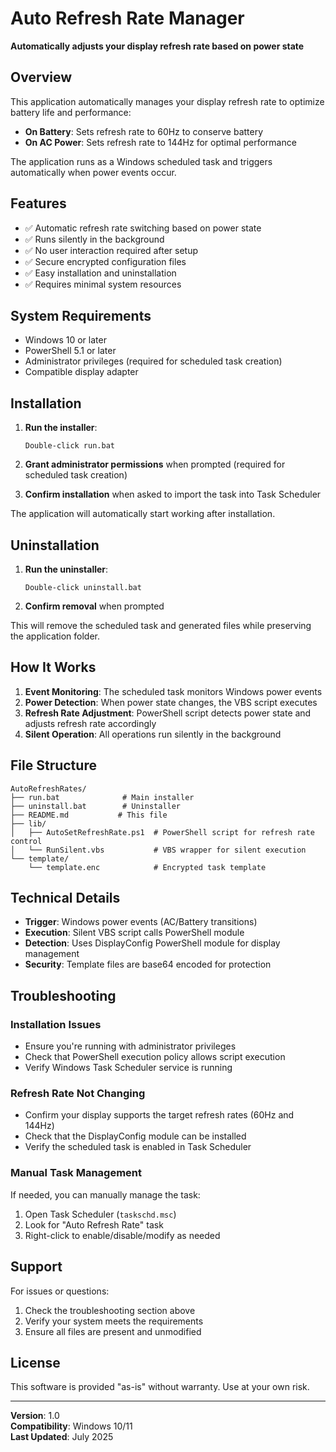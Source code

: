 # Auto Refresh Rate Manager

**Automatically adjusts your display refresh rate based on power state**

## Overview

This application automatically manages your display refresh rate to optimize battery life and performance:
- **On Battery**: Sets refresh rate to 60Hz to conserve battery
- **On AC Power**: Sets refresh rate to 144Hz for optimal performance

The application runs as a Windows scheduled task and triggers automatically when power events occur.

## Features

- ✅ Automatic refresh rate switching based on power state
- ✅ Runs silently in the background
- ✅ No user interaction required after setup
- ✅ Secure encrypted configuration files
- ✅ Easy installation and uninstallation
- ✅ Requires minimal system resources

## System Requirements

- Windows 10 or later
- PowerShell 5.1 or later
- Administrator privileges (required for scheduled task creation)
- Compatible display adapter

## Installation

1. **Run the installer**:
   ```
   Double-click run.bat
   ```

2. **Grant administrator permissions** when prompted (required for scheduled task creation)

3. **Confirm installation** when asked to import the task into Task Scheduler

The application will automatically start working after installation.

## Uninstallation

1. **Run the uninstaller**:
   ```
   Double-click uninstall.bat
   ```

2. **Confirm removal** when prompted

This will remove the scheduled task and generated files while preserving the application folder.

## How It Works

1. **Event Monitoring**: The scheduled task monitors Windows power events
2. **Power Detection**: When power state changes, the VBS script executes
3. **Refresh Rate Adjustment**: PowerShell script detects power state and adjusts refresh rate accordingly
4. **Silent Operation**: All operations run silently in the background

## File Structure

```
AutoRefreshRates/
├── run.bat              # Main installer
├── uninstall.bat        # Uninstaller
├── README.md           # This file
├── lib/
│   ├── AutoSetRefreshRate.ps1  # PowerShell script for refresh rate control
│   └── RunSilent.vbs           # VBS wrapper for silent execution
└── template/
    └── template.enc            # Encrypted task template
```

## Technical Details

- **Trigger**: Windows power events (AC/Battery transitions)
- **Execution**: Silent VBS script calls PowerShell module
- **Detection**: Uses DisplayConfig PowerShell module for display management
- **Security**: Template files are base64 encoded for protection

## Troubleshooting

### Installation Issues
- Ensure you're running with administrator privileges
- Check that PowerShell execution policy allows script execution
- Verify Windows Task Scheduler service is running

### Refresh Rate Not Changing
- Confirm your display supports the target refresh rates (60Hz and 144Hz)
- Check that the DisplayConfig module can be installed
- Verify the scheduled task is enabled in Task Scheduler

### Manual Task Management
If needed, you can manually manage the task:
1. Open Task Scheduler (`taskschd.msc`)
2. Look for "Auto Refresh Rate" task
3. Right-click to enable/disable/modify as needed

## Support

For issues or questions:
1. Check the troubleshooting section above
2. Verify your system meets the requirements
3. Ensure all files are present and unmodified

## License

This software is provided "as-is" without warranty. Use at your own risk.

---

**Version**: 1.0  
**Compatibility**: Windows 10/11  
**Last Updated**: July 2025
